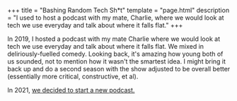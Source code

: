 +++
title = "Bashing Random Tech Sh*t"
template = "page.html"
description = "I used to host a podcast with my mate, Charlie, where we would look at tech we use everyday and talk about where it falls flat."
+++

In 2019, I hosted a podcast with my mate Charlie where we would look at tech we use everyday and talk about where it falls flat. We mixed in deliriously-fuelled comedy. Looking back, it's amazing how young both of us sounded, not to mention how it wasn't the smartest idea. I might bring it back up and do a second season with the show adjusted to be overall better (essentially more critical, constructive, et al).

In 2021, [we decided to start a new podcast.](/podcasts)
